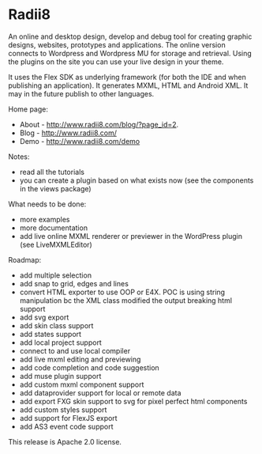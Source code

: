 Radii8
======

An online and desktop design, develop and debug tool for creating graphic designs, websites, prototypes and applications. The online version connects to Wordpress and Wordpress MU for storage and retrieval. Using the plugins on the site you can use your live design in your theme.

It uses the Flex SDK as underlying framework (for both the IDE and when publishing an application). It generates MXML, HTML and Android XML. It may in the future publish to other languages. 

Home page:
 - About - http://www.radii8.com/blog/?page_id=2. 
 - Blog  - http://www.radii8.com/
 - Demo  - http://www.radii8.com/demo 
 
Notes:
 - read all the tutorials 
 - you can create a plugin based on what exists now (see the components in the views package) 

What needs to be done:
 - more examples
 - more documentation
 - add live online MXML renderer or previewer in the WordPress plugin (see LiveMXMLEditor)
 
Roadmap:
 - add multiple selection
 - add snap to grid, edges and lines
 - convert HTML exporter to use OOP or E4X. POC is using string manipulation bc the XML class modified the output breaking html support
 - add svg export
 - add skin class support
 - add states support
 - add local project support
 - connect to and use local compiler
 - add live mxml editing and previewing
 - add code completion and code suggestion
 - add muse plugin support
 - add custom mxml component support
 - add dataprovider support for local or remote data
 - add export FXG skin support to svg for pixel perfect html components
 - add custom styles support 
 - add support for FlexJS export
 - add AS3 event code support

This release is Apache 2.0 license.
